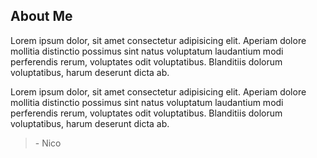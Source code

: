 ## About Me

Lorem ipsum dolor, sit amet consectetur adipisicing elit. Aperiam dolore mollitia distinctio possimus sint natus voluptatum laudantium modi perferendis rerum, voluptates odit voluptatibus. Blanditiis dolorum voluptatibus, harum deserunt dicta ab.

Lorem ipsum dolor, sit amet consectetur adipisicing elit. Aperiam dolore mollitia distinctio possimus sint natus voluptatum laudantium modi perferendis rerum, voluptates odit voluptatibus. Blanditiis dolorum voluptatibus, harum deserunt dicta ab.

> \- Nico
